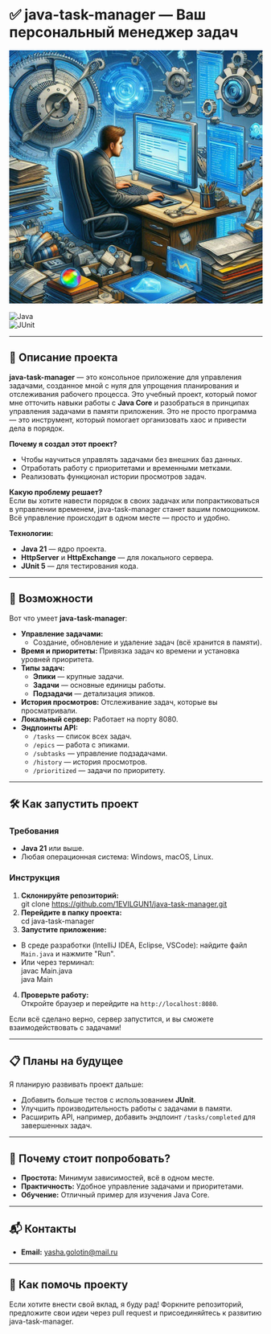 # ✅ java-task-manager — Ваш персональный менеджер задач

![Task-manager Banner](image_task-manager.jpeg)

![Java](https://img.shields.io/badge/Java-21-orange)  
![JUnit](https://img.shields.io/badge/JUnit-5-orange)

---

## 📝 Описание проекта

**java-task-manager** — это консольное приложение для управления задачами, созданное мной с нуля для упрощения планирования и отслеживания рабочего процесса. Это учебный проект, который помог мне отточить навыки работы с **Java Core** и разобраться в принципах управления задачами в памяти приложения. Это не просто программа — это инструмент, который помогает организовать хаос и привести дела в порядок.

**Почему я создал этот проект?**
- Чтобы научиться управлять задачами без внешних баз данных.
- Отработать работу с приоритетами и временными метками.
- Реализовать функционал истории просмотров задач.

**Какую проблему решает?**  
Если вы хотите навести порядок в своих задачах или попрактиковаться в управлении временем, java-task-manager станет вашим помощником. Всё управление происходит в одном месте — просто и удобно.

**Технологии:**
- **Java 21** — ядро проекта.
- **HttpServer** и **HttpExchange** — для локального сервера.
- **JUnit 5** — для тестирования кода.

---

## 🚀 Возможности

Вот что умеет **java-task-manager**:
- **Управление задачами:**
  - Создание, обновление и удаление задач (всё хранится в памяти).
- **Время и приоритеты:** Привязка задач ко времени и установка уровней приоритета.
- **Типы задач:**
  - **Эпики** — крупные задачи.
  - **Задачи** — основные единицы работы.
  - **Подзадачи** — детализация эпиков.
- **История просмотров:** Отслеживание задач, которые вы просматривали.
- **Локальный сервер:** Работает на порту 8080.
- **Эндпоинты API:**
  - `/tasks` — список всех задач.
  - `/epics` — работа с эпиками.
  - `/subtasks` — управление подзадачами.
  - `/history` — история просмотров.
  - `/prioritized` — задачи по приоритету.

---

## 🛠️ Как запустить проект

### Требования
- **Java 21** или выше.
- Любая операционная система: Windows, macOS, Linux.

### Инструкция
1. **Склонируйте репозиторий:**  
   git clone https://github.com/1EVILGUN1/java-task-manager.git
2. **Перейдите в папку проекта:**  
   cd java-task-manager
3. **Запустите приложение:**
  - В среде разработки (IntelliJ IDEA, Eclipse, VSCode): найдите файл `Main.java` и нажмите "Run".
  - Или через терминал:  
    javac Main.java  
    java Main
4. **Проверьте работу:**  
   Откройте браузер и перейдите на `http://localhost:8080`.

Если всё сделано верно, сервер запустится, и вы сможете взаимодействовать с задачами!

---

## 📋 Планы на будущее

Я планирую развивать проект дальше:
- Добавить больше тестов с использованием **JUnit**.
- Улучшить производительность работы с задачами в памяти.
- Расширить API, например, добавить эндпоинт `/tasks/completed` для завершенных задач.

---

## 🌟 Почему стоит попробовать?

- **Простота:** Минимум зависимостей, всё в одном месте.
- **Практичность:** Удобное управление задачами и приоритетами.
- **Обучение:** Отличный пример для изучения Java Core.

---

## 📬 Контакты

- **Email:** [yasha.golotin@mail.ru](mailto:yasha.golotin.mail.ru)

---

## 🤝 Как помочь проекту

Если хотите внести свой вклад, я буду рад! Форкните репозиторий, предложите свои идеи через pull request и присоединяйтесь к развитию java-task-manager.